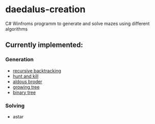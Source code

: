 # daedalus-creation
 C# Winfroms programm to generate and solve mazes using different algorithms

## Currently implemented:
### Generation
- [recursive backtracking](https://weblog.jamisbuck.org/2010/12/27/maze-generation-recursive-backtracking.html)
- [hunt and kill](https://weblog.jamisbuck.org/2011/1/24/maze-generation-hunt-and-kill-algorithm.html)
- [aldous broder](https://weblog.jamisbuck.org/2011/1/17/maze-generation-aldous-broder-algorithm.html)
- [growing tree](https://weblog.jamisbuck.org/2011/1/27/maze-generation-growing-tree-algorithm.html)
- [binary tree](https://weblog.jamisbuck.org/2011/2/1/maze-generation-binary-tree-algorithm.html)
### Solving
- astar

